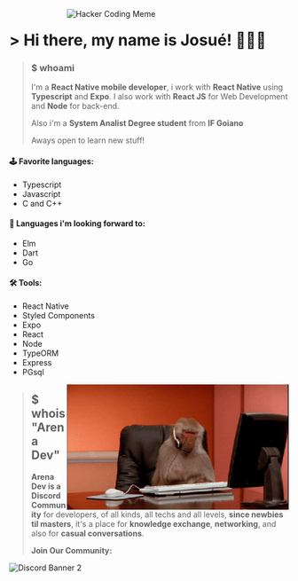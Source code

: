 <img src="https://github.com/JosueCesar/JosueCesar/blob/main/images/hacking.gif" min-width="400px" max-width="400px" width="400px" align="right" alt="Hacker Coding Meme">

<h1>> Hi there, my name is Josué! 🙋🏻‍♂️</h1>

><h3>$ whoami</h3>
>
>I'm a **React Native mobile developer**, i work with **React Native** using **Typescript** and **Expo**. I also work with **React JS** for Web Development and **Node** for back-end.
>
>Also i'm a **System Analist Degree student** from **IF Goiano**
> 
>Aways open to learn new stuff!

#### **🕹 Favorite languages:**
* Typescript
* Javascript
* C and C++

#### **🎯 Languages i'm looking forward to:**
* Elm
* Dart
* Go

#### **🛠 Tools:**
* React Native
* Styled Components
* Expo
* React
* Node
* TypeORM
* Express
* PGsql

<img src="https://github.com/JosueCesar/JosueCesar/blob/main/images/monkey-typing.gif" min-width="400px" max-width="400px" width="400px" align="right" alt="monkey typing">  


><h2>$ whois "Arena Dev"</h2>
>
>**Arena Dev is a Discord Community** for developers, of all kinds, all techs and all levels, **since newbies til masters**, it's a place for **knowledge exchange**, **networking**, and also for **casual conversations**.
>
>**Join Our Community:**
>
![Discord Banner 2](https://discordapp.com/api/guilds/862539409675911208/widget.png?style=banner2)
